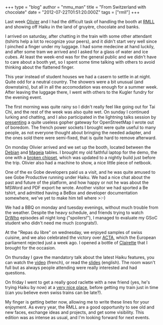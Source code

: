 +++
type = "blog"
author = "mmu_man"
title = "From Switzerland with chocolate"
date = "2012-07-22T01:51:20.000Z"
tags = ["rmll"]
+++

Last week <a href="/user/oco">Olivier</a> and I had the difficult task of handling the booth at <a href="http://2012.rmll.info/">RMLL</a> and showing off Haiku in the land of gruyère, chocolate and banks.
<!--break-->
I arrived on saturday, after chatting in the train with some other attendant (tshirts help a lot to recognize your peers), and it didn't start very well since I pinched a finger under my luggage. I had some medecine at hand luckily, and after some tram we arrived and I asked for a glass of water and ice cubes. At least the week-end was for the general public and we didn't have to care about a booth yet, so I spent some time talking with others to avoid thinking about the flattened finger.

This year instead of student houses we had a casern to settle in at night. Quite odd for a neutral country. The showers were a bit unusual (and downstairs), but all in all the accomodation was enough for a summer week. After leaving the luggage there, I went with others to the Kugler fundry for the evening event.

The first morning was quite rainy so I didn't really feel like going out for Tai Chi, and the rest of the week was also quite wet. On sunday I continued lurking and chatting, and I also participated in the lightning talks session by <a href="http://revolf.free.fr/RMLL/2012/FR_RMLL2012_LT_GopherOSM.pdf">presenting</a> a quite useless gopher gateway for OpenStreetMap I wrote out of boredom. The french power sockets I brought were quite useful to many people, as not everyone thought about bringing the needed adapter, and the ones sold there were semi-fixed, that is quite hard to remove afterward.

On monday Olivier arrived and we set up the booth, located between the <a href="http://www.debian.org/">Debian</a> and <a href="http://www.mageia.org/en/">Mageia</a> tables. I brought my old faithful laptop for the demo, the one with a <a href="http://cgit.haiku-os.org/haiku/commit/?id=hrev27333">broken chipset</a>, which was updated to a nightly build just before the trip. Olivier also had a machine to show, a nice little piece of netbook.

One of the ex Gobe developers paid us a visit, and he was quite amused to see Gobe Productive running under Haiku. We had a nice chat about the past and future of the platform, and how happy or not he was about the MSWord and PDF export he wrote. Another visitor we had sported a Be tshirt, and admitted having a BeBox and developer documentation somewhere, we've yet to make him tell where >:-)

We had a BBQ on monday and tuesday evenings, without much trouble from the weather. Despite the heavy schedule, and friends trying to watch <a href="http://www.bbc.co.uk/drwho">DrWho</a> episodes all night long ("spoilers!"), I managed to evaluate my GSoC student who didn't need me much (congrats!).

At the "Repas du libre" on wednesday, we enjoyed samples of swiss cuisine, and we also celebrated the victory over <a href="http://www.laquadrature.net/en/ACTA">ACTA</a>, which the European parliament rejected just a week ago. I opened a bottle of <a href="http://en.wikipedia.org/wiki/Clairette_de_Die_AOC">Clairette</a> that I brought for the occasion.

On thursday I gave the mandatory talk about the latest Haiku features, you can watch the <a href="http://video.rmll.info/videos/ce-qui-se-mijote-pour-haiku-r1apha4/">video</a> (french), or read the <a href="http://revolf.free.fr/RMLL/2012/FR_RMLL2012_HaikuR1a4.pdf">slides</a> (english). The room wasn't full but as always people attending were really interested and had questions.

On friday I went to get a really good raclette with a new friend (yes, he's trying Haiku by now) at a <a href="http://www.lescroisettes.ch/">very nice place</a>, before getting my train just in time (can you believe even swiss trains can be late?).

My finger is getting better now, allowing me to write these lines for your enjoyment. As every year, the RMLL are a good opportunity to see old and new faces, exchange ideas and projects, and get some visibility. This edition was as intense as usual, and I'm looking forward for next events.